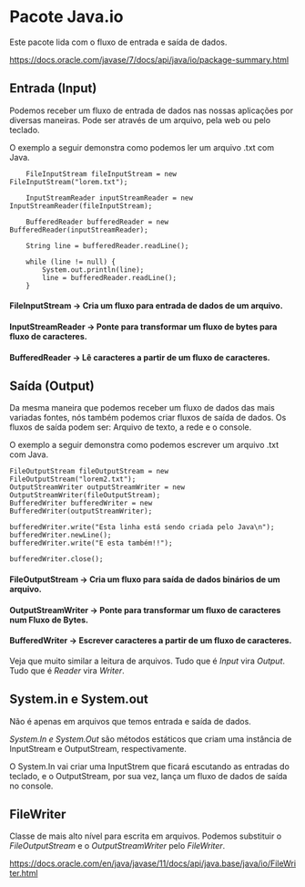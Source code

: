 # Pacote Java.io

Este pacote lida com o fluxo de entrada e saída de dados.

https://docs.oracle.com/javase/7/docs/api/java/io/package-summary.html

## Entrada (Input)

Podemos receber um fluxo de entrada de dados nas nossas aplicações por diversas maneiras. Pode ser através de um 
arquivo, pela web ou pelo teclado. 

O exemplo a seguir demonstra como podemos ler um arquivo .txt com Java.

        FileInputStream fileInputStream = new FileInputStream("lorem.txt");

        InputStreamReader inputStreamReader = new InputStreamReader(fileInputStream);

        BufferedReader bufferedReader = new BufferedReader(inputStreamReader);

        String line = bufferedReader.readLine();

        while (line != null) {
            System.out.println(line);
            line = bufferedReader.readLine();
        }

#### FileInputStream -> Cria um fluxo para entrada de dados de um arquivo.
#### InputStreamReader -> Ponte para transformar um fluxo de bytes para fluxo de caracteres.
#### BufferedReader -> Lê caracteres a partir de um fluxo de caracteres.

## Saída (Output)

Da mesma maneira que podemos receber um fluxo de dados das mais variadas fontes, nós também podemos criar fluxos de
saída de dados. Os fluxos de saída podem ser: Arquivo de texto, a rede e o console. 

O exemplo a seguir demonstra como podemos escrever um arquivo .txt com Java.

    FileOutputStream fileOutputStream = new FileOutputStream("lorem2.txt");
    OutputStreamWriter outputStreamWriter = new OutputStreamWriter(fileOutputStream);
    BufferedWriter bufferedWriter = new BufferedWriter(outputStreamWriter);

    bufferedWriter.write("Esta linha está sendo criada pelo Java\n");
    bufferedWriter.newLine();
    bufferedWriter.write("E esta também!!");

    bufferedWriter.close();

#### FileOutputStream -> Cria um fluxo para saída de dados binários de um arquivo.
#### OutputStreamWriter -> Ponte para transformar um fluxo de caracteres num Fluxo de Bytes.
#### BufferedWriter -> Escrever caracteres a partir de um fluxo de caracteres.

Veja que muito similar a leitura de arquivos. Tudo que é *Input* vira *Output*. Tudo que é *Reader* vira *Writer*. 

## System.in e System.out

Não é apenas em arquivos que temos entrada e saída de dados. 

*System.In e System.Out* são métodos estáticos que criam uma instância de InputStream e OutputStream, respectivamente. 

O System.In vai criar uma InputStrem que ficará escutando as entradas do teclado, e o OutputStream, por sua vez, lança
um fluxo de dados de saída no console. 

## FileWriter

Classe de mais alto nível para escrita em arquivos. Podemos substituir o *FileOutputStream* e o *OutputStreamWriter*
pelo *FileWriter*. 

https://docs.oracle.com/en/java/javase/11/docs/api/java.base/java/io/FileWriter.html





